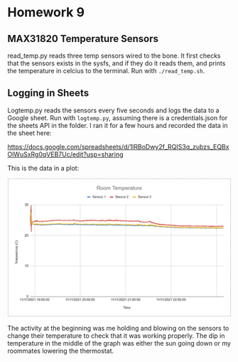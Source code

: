 # Homework 9

## MAX31820 Temperature Sensors

read_temp.py reads three temp sensors wired to the bone. It first checks that the sensors exists in the sysfs, and if they do it reads them, and prints the temperature in celcius to the terminal. Run with `./read_temp.sh`.

## Logging in Sheets

Logtemp.py reads the sensors every five seconds and logs the data to a Google sheet. Run with `logtemp.py`, assuming there is a credentials.json for the sheets API in the folder. I ran it for a few hours and recorded the data in the sheet here:

https://docs.google.com/spreadsheets/d/1lRBoDwy2f_RQIS3q_zubzs_EQBxOlWuSxRg0qVEB7Uc/edit?usp=sharing

This is the data in a plot:

![plot](plot.JPG)

The activity at the beginning was me holding and blowing on the sensors to change their temperature to check that it was working properly. The dip in temperature in the middle of the graph was either the sun going down or my roommates lowering the thermostat. 
